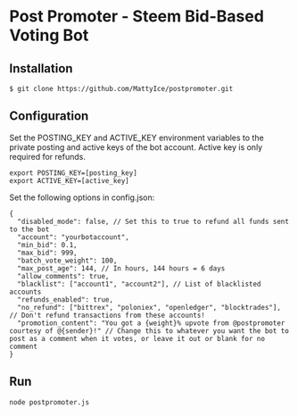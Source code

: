 # Post Promoter - Steem Bid-Based Voting Bot

## Installation
```
$ git clone https://github.com/MattyIce/postpromoter.git
```

## Configuration
Set the POSTING_KEY and ACTIVE_KEY environment variables to the private posting and active keys of the bot account. Active key is only required for refunds.
```
export POSTING_KEY=[posting_key]
export ACTIVE_KEY=[active_key]
```

Set the following options in config.json:
```
{
  "disabled_mode": false, // Set this to true to refund all funds sent to the bot
  "account": "yourbotaccount",
  "min_bid": 0.1,
  "max_bid": 999,
  "batch_vote_weight": 100,
  "max_post_age": 144, // In hours, 144 hours = 6 days
  "allow_comments": true,
  "blacklist": ["account1", "account2"], // List of blacklisted accounts
  "refunds_enabled": true,
  "no_refund": ["bittrex", "poloniex", "openledger", "blocktrades"], // Don't refund transactions from these accounts!
  "promotion_content": "You got a {weight}% upvote from @postpromoter courtesy of @{sender}!" // Change this to whatever you want the bot to post as a comment when it votes, or leave it out or blank for no comment
}
```

## Run
```
node postpromoter.js
```
